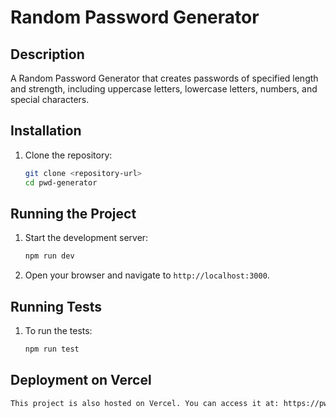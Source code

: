 
# Random Password Generator

## Description
A Random Password Generator that creates passwords of specified length and strength, including uppercase letters, lowercase letters, numbers, and special characters.

## Installation
1. Clone the repository:
   ```bash
   git clone <repository-url>
   cd pwd-generator
   

## Running the Project
1. Start the development server:
   ```bash
   npm run dev
   ```
2. Open your browser and navigate to `http://localhost:3000`. 

## Running Tests
1. To run the tests:
   ```bash
   npm run test
   ```
## Deployment on Vercel
   ```bash
   This project is also hosted on Vercel. You can access it at: https://pwd-generator-weld.vercel.app/
   ```




